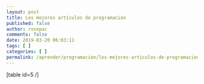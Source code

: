 ```yaml
---
layout: post
title: Los mejores artículos de programación
published: false
author: rosepac
comments: false
date: 2019-03-20 06:03:11
tags: [ ]
categories: [ ]
permalink: /aprender/programacion/los-mejores-articulos-de-programacion
---
```

[table id=5 /]